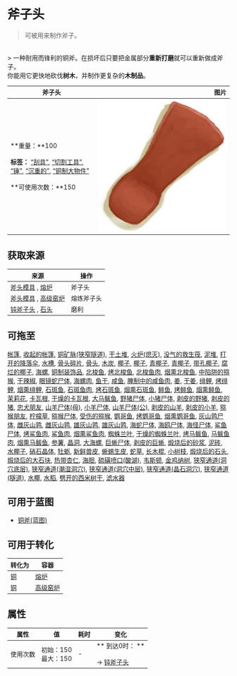 # 斧子头  
> 可被用来制作斧子。  
<br>  
> 一种耐用而锋利的铜斧。在损坏后只要把金属部分<b>重新打磨</b>就可以重新做成斧子。<br>你能用它更快地砍伐<b>树木</b>，并制作更复杂的<b>木制品</b>。  
  
  斧子头  |   图片   
 ----  |  ----:   
 **重量：**100<br><br>**标签：**	[“刮具”](tag_Scraper.md), [“切割工具”](tag_Cutter.md), [“锤”](tag_Hammer.md), [“沉重的”](tag_Heavy.md), [“铜制大物件”](tag_CopperBig.md)<br><br>**可使用次数：**150  |  <img decoding="async" src="Sprite/AxeHead.png" href="a.md" style="max-width:300px;max-height:300px;">   
  
## 获取来源  
来源  |  操作  
----  |  ----  
[斧头模具](MoldAxe.md) , [熔炉](Forge.md)  |  斧子头  
[斧头模具](MoldAxe.md) , [高级窑炉](KilnAdvanced.md)  |  熔炼斧子头  
[钝斧子头](AxeHeadBlunt.md) , [石头](Stone.md)  |  磨利  
## 可拖至  
[帐篷](TentDeployed.md), [收起的帐篷](TentPacked.md), [铜矿脉(狭窄隧道)](CopperVein.md), [干土堆](DirtPile.md), [火炉(熄灭)](StoveExtinguished.md), [没气的救生筏](LifeRaftDeflated.md), [泥堆](MudPile.md), [打开的降落伞](ParachuteDeployed.md), [水槽](WateringTrough.md), [骨头碎片](BoneSplinters.md), [骨头](Bones.md), [木炭](Charcoal.md), [椰子](Coconut.md), [椰子](Coconut.md), [青椰子](CoconutHusked.md), [青椰子](CoconutHusked.md), [带孔椰子](CoconutPerforated.md), [腐烂的椰子](CoconutRotten.md), [海螺](Conch.md), [铜制装饰品](CopperDecoration_Mold.md), [北梭鱼](Bonefish.md), [烤北梭鱼](BonefishCooked.md), [北梭鱼肉](BonefishMeat.md), [烟熏北梭鱼](BonefishSmoked.md), [中陷阱的猕猴](CageTrapMacaque.md), [干辣椒](ChiliesDried.md), [眼镜蛇尸体](CobraDead.md), [海螺肉](ConchMeat.md), [鱼干](FishDried.md), [咸鱼](FishSalted.md), [腌制中的咸鱼肉](FishSaltedDrying.md), [姜](Ginger.md), [干姜](GingerDried.md), [绯鲤](Goatfish.md), [烤绯鲤](GoatfishCooked.md), [烟熏绯鲤](GoatfishSmoked.md), [石斑鱼](Grouper.md), [石斑鱼肉](GrouperMeat.md), [烤石斑鱼](GrouperMeatCooked.md), [烟熏石斑鱼](GrouperMeatSmoked.md), [鲱鱼](Herring.md), [烤鲱鱼](HerringCooked.md), [烟熏鲱鱼](HerringSmoked.md), [茉莉花](JasmineFlowers.md), [卡瓦根](KavaRoot.md), [干燥的卡瓦根](KavaRootDried.md), [大马鲅鱼](KingThreadfin.md), [野猪尸体](BoarCarcass.md), [小猪尸体](BoarCarcassPiglet.md), [剥皮的野猪](BoarSkinned.md), [剥皮的猪](BoarSkinnedPiglet.md), [忠犬朋友](DogFriend.md), [山羊尸体(母)](GoatCarcassFemale.md), [小羊尸体](GoatCarcassKid.md), [山羊尸体(公)](GoatCarcassMale.md), [剥皮的山羊](GoatSkinned.md), [剥皮的小羊](GoatSkinnedKid.md), [猕猴朋友](MacaqueFriend.md), [柠檬草](LemongrassStalks.md), [猕猴尸体](MacaqueCarcass.md), [受伤的猕猴](MacaqueWounded.md), [鹦哥鱼](ParrotFish.md), [烤鹦哥鱼](ParrotFishCooked.md), [烟熏鹦哥鱼](ParrotFishSmoked.md), [灰山鹑尸体](PartridgeDead.md), [雌灰山鹑](PartridgeFemaleEnclosure.md), [雌灰山鹑](PartridgeFemaleLive.md), [雄灰山鹑](PartridgeMaleEnclosure.md), [雄灰山鹑](PartridgeMaleLive.md), [海蛇尸体](SeaKraitDead.md), [海鸥尸体](SeagullDead.md), [海怪尸体](SeahoundCarcass.md), [鲨鱼尸体](SharkCarcass.md), [烤鲨鱼肉](SharkCooked.md), [鲨鱼肉](SharkMeat.md), [烟熏鲨鱼肉](SharkSmoked.md), [蜘蛛兰叶](SpiderLilyLeaves.md), [干燥的蜘蛛兰叶](SpiderLilyLeavesDried.md), [烤马鲅鱼](ThreadfinCooked.md), [马鲅鱼肉](ThreadfinMeat.md), [烟熏马鲅鱼](ThreadfinSmoked.md), [参薯](Yam.md), [晶洞](Geode.md), [大海螺](GiantConch.md), [巨蜥尸体](MonitorCarcass.md), [剥皮的巨蜥](MonitorSkinned.md), [煅烧后的砂浆](MortarBurnt.md), [泥砖](MudBrick.md), [水椰子](NipaFruit.md), [硝石晶体](NiterCrystals.md), [牡蛎](Oyster.md), [新鲜兽皮](SkinFresh.md), [蜥蜴生皮](SkinFreshReptile.md), [蛇草](SnakeGrass.md), [长木棍](StickLong.md), [小树枝](Sticks.md), [煅烧后的石头](StoneBurnt.md), [煅烧后的大石块](StoneHeavyBurnt.md), [热带杏仁](TropicalAlmonds.md), [海胆](Urchin.md), [硫磺喷口(酸湖)](VentBrimstone.md), [韦斯顿](Weston.md), [金鸡纳树](CinchonaTree.md), [狭窄通道(洞穴底层)](CrystalChamberEntranceClosed.md), [狭窄通道(潮湿洞穴)](DarkCaveCaveEntranceClosed.md), [狭窄通道(洞穴中层)](DarkChamberCaveEntranceClosed.md), [狭窄通道(晶石洞穴)](FloodedChamberEntranceClosed.md), [狭窄通道(隧道)](HighChamberEntranceClosed.md), [水椰](NipaPalm.md), [水稻](RicePlant.md), [劈开的西米树干](SagoSplitLog.md), [滤水器](WaterFilter.md)  
## 可用于蓝图  
- [铜斧(蓝图)](Bp_CopperAxe.md)  
  
  
## 可用于转化  
转化为  |  容器  
----  |  ----  
[铜](Copper.md)  |  [熔炉](Forge.md)  
[铜](Copper.md)  |  [高级窑炉](KilnAdvanced.md)  
## 属性   
属性  |  值  |  耗时  |  变化  
----  |  ----  |  ----  |  ----  
使用次数  |  初始：150<br>最大：150  |  -  |  ** 到达0时： **<br><br>→ [钝斧子头](AxeHeadBlunt.md)  
